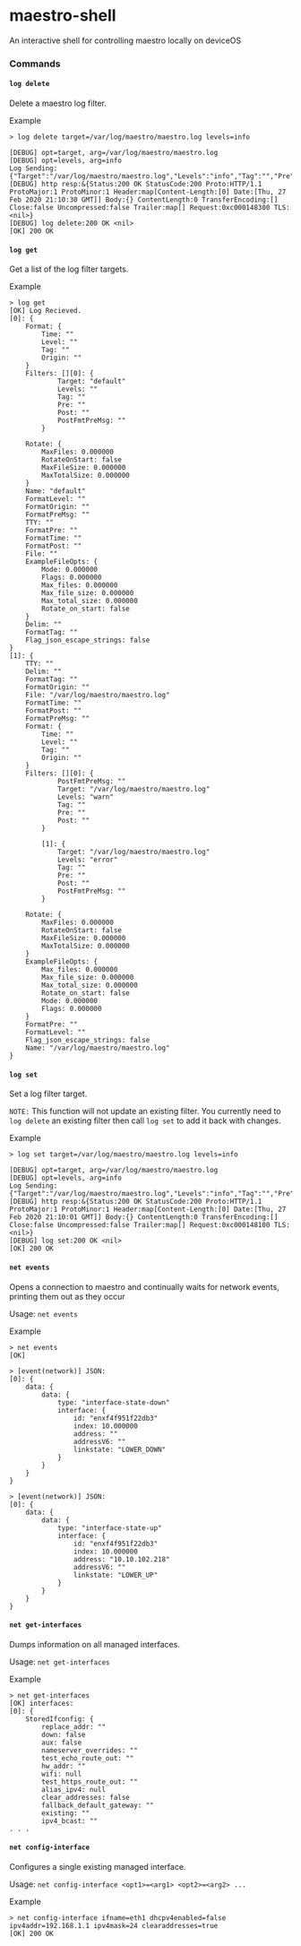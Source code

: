 # maestro-shell

An interactive shell for controlling maestro locally on deviceOS


### Commands

#### `log delete`
Delete a maestro log filter.

Example
```
> log delete target=/var/log/maestro/maestro.log levels=info

[DEBUG] opt=target, arg=/var/log/maestro/maestro.log
[DEBUG] opt=levels, arg=info
Log Sending: {"Target":"/var/log/maestro/maestro.log","Levels":"info","Tag":"","Pre":"","Post":"","PostFmtPreMsg":""}
[DEBUG] http resp:&{Status:200 OK StatusCode:200 Proto:HTTP/1.1 ProtoMajor:1 ProtoMinor:1 Header:map[Content-Length:[0] Date:[Thu, 27 Feb 2020 21:10:30 GMT]] Body:{} ContentLength:0 TransferEncoding:[] Close:false Uncompressed:false Trailer:map[] Request:0xc000148300 TLS:<nil>}
[DEBUG] log delete:200 OK <nil>
[OK] 200 OK
```

#### `log get`
Get a list of the log filter targets.

Example
```
> log get
[OK] Log Recieved.
[0]: {
    Format: {
        Time: ""
        Level: ""
        Tag: ""
        Origin: ""
    }
    Filters: [][0]: {
            Target: "default"
            Levels: ""
            Tag: ""
            Pre: ""
            Post: ""
            PostFmtPreMsg: ""
        }

    Rotate: {
        MaxFiles: 0.000000
        RotateOnStart: false
        MaxFileSize: 0.000000
        MaxTotalSize: 0.000000
    }
    Name: "default"
    FormatLevel: ""
    FormatOrigin: ""
    FormatPreMsg: ""
    TTY: ""
    FormatPre: ""
    FormatTime: ""
    FormatPost: ""
    File: ""
    ExampleFileOpts: {
        Mode: 0.000000
        Flags: 0.000000
        Max_files: 0.000000
        Max_file_size: 0.000000
        Max_total_size: 0.000000
        Rotate_on_start: false
    }
    Delim: ""
    FormatTag: ""
    Flag_json_escape_strings: false
}
[1]: {
    TTY: ""
    Delim: ""
    FormatTag: ""
    FormatOrigin: ""
    File: "/var/log/maestro/maestro.log"
    FormatTime: ""
    FormatPost: ""
    FormatPreMsg: ""
    Format: {
        Time: ""
        Level: ""
        Tag: ""
        Origin: ""
    }
    Filters: [][0]: {
            PostFmtPreMsg: ""
            Target: "/var/log/maestro/maestro.log"
            Levels: "warn"
            Tag: ""
            Pre: ""
            Post: ""
        }

        [1]: {
            Target: "/var/log/maestro/maestro.log"
            Levels: "error"
            Tag: ""
            Pre: ""
            Post: ""
            PostFmtPreMsg: ""
        }

    Rotate: {
        MaxFiles: 0.000000
        RotateOnStart: false
        MaxFileSize: 0.000000
        MaxTotalSize: 0.000000
    }
    ExampleFileOpts: {
        Max_files: 0.000000
        Max_file_size: 0.000000
        Max_total_size: 0.000000
        Rotate_on_start: false
        Mode: 0.000000
        Flags: 0.000000
    }
    FormatPre: ""
    FormatLevel: ""
    Flag_json_escape_strings: false
    Name: "/var/log/maestro/maestro.log"
}

```

#### `log set`
Set a log filter target.

`NOTE:` This function will not update an existing filter. You currently need to `log delete` an existing filter then call `log set` to add it back with changes.

Example
```
> log set target=/var/log/maestro/maestro.log levels=info

[DEBUG] opt=target, arg=/var/log/maestro/maestro.log
[DEBUG] opt=levels, arg=info
Log Sending: {"Target":"/var/log/maestro/maestro.log","Levels":"info","Tag":"","Pre":"","Post":"","PostFmtPreMsg":""}
[DEBUG] http resp:&{Status:200 OK StatusCode:200 Proto:HTTP/1.1 ProtoMajor:1 ProtoMinor:1 Header:map[Content-Length:[0] Date:[Thu, 27 Feb 2020 21:10:01 GMT]] Body:{} ContentLength:0 TransferEncoding:[] Close:false Uncompressed:false Trailer:map[] Request:0xc000148100 TLS:<nil>}
[DEBUG] log set:200 OK <nil>
[OK] 200 OK
```

#### `net events`
Opens a connection to maestro and continually waits for network events, printing them out as they occur

Usage: `net events`

Example
```
> net events
[OK]

> [event(network)] JSON:
[0]: {
    data: {
        data: {
            type: "interface-state-down"
            interface: {
                id: "enxf4f951f22db3"
                index: 10.000000
                address: ""
                addressV6: ""
                linkstate: "LOWER_DOWN"
            }
        }
    }
}

> [event(network)] JSON:
[0]: {
    data: {
        data: {
            type: "interface-state-up"
            interface: {
                id: "enxf4f951f22db3"
                index: 10.000000
                address: "10.10.102.218"
                addressV6: ""
                linkstate: "LOWER_UP"
            }
        }
    }
}
```

#### `net get-interfaces`
Dumps information on all managed interfaces.

Usage: `net get-interfaces`

Example
```
> net get-interfaces
[OK] interfaces:
[0]: {
    StoredIfconfig: {
        replace_addr: ""
        down: false
        aux: false
        nameserver_overrides: ""
        test_echo_route_out: ""
        hw_addr: ""
        wifi: null
        test_https_route_out: ""
        alias_ipv4: null
        clear_addresses: false
        fallback_default_gateway: ""
        existing: ""
        ipv4_bcast: ""
. . .
```

#### `net config-interface`
Configures a single existing managed interface.

Usage: `net config-interface <opt1>=<arg1> <opt2>=<arg2> ...`

Example
```
> net config-interface ifname=eth1 dhcpv4enabled=false ipv4addr=192.168.1.1 ipv4mask=24 clearaddresses=true
[OK] 200 OK
```

